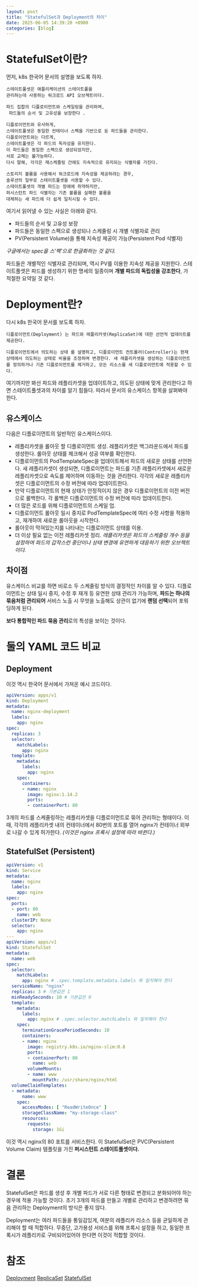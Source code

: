 ```yaml
---
layout: post
title: "StatefulSet과 Deployment의 차이"
date: 2025-06-05 14:39:20 +0900
categories: [blog]
---
```

# StatefulSet이란?

먼저, k8s 한국어 문서의 설명을 보도록 하자.

```text
스테이트풀셋은 애플리케이션의 스테이트풀을
관리하는데 사용하는 워크로드 API 오브젝트이다.

파드 집합의 디플로이먼트와 스케일링을 관리하며,
 파드들의 순서 및 고유성을 보장한다 .

디플로이먼트와 유사하게, 
스테이트풀셋은 동일한 컨테이너 스펙을 기반으로 둔 파드들을 관리한다.
디플로이먼트와는 다르게, 
스테이트풀셋은 각 파드의 독자성을 유지한다. 
이 파드들은 동일한 스팩으로 생성되었지만, 
서로 교체는 불가능하다. 
다시 말해, 각각은 재스케줄링 간에도 지속적으로 유지되는 식별자를 가진다.

스토리지 볼륨을 사용해서 워크로드에 지속성을 제공하려는 경우, 
솔루션의 일부로 스테이트풀셋을 사용할 수 있다. 
스테이트풀셋의 개별 파드는 장애에 취약하지만,
퍼시스턴트 파드 식별자는 기존 볼륨을 실패한 볼륨을 
대체하는 새 파드에 더 쉽게 일치시킬 수 있다.
```
여기서 읽어낼 수 있는 사실은 아래와 같다.

- 파드들의 순서 및 고유성 보장
- 파드들은 동일한 스펙으로 생성되나 스케줄링 시 개별 식별자로 관리
- PV(Persistent Volume)을 통해 지속성 제공이 가능(Persistent Pod 식별자)

*구글에서는 spec을 스'팩'으로 한글화하는 것 같다.*

파드들은 개별적인 식별자로 관리되며, 역시 PV를 이용한 지속성 제공을 지원한다.
스테이트풀셋은 파드를 생성하기 위한 명세의 일종이며 **개별 파드의 독립성을 강조한다**, 가 적절한 요약일 것 같다.

# Deployment란?
다시 k8s 한국어 문서를 보도록 하자.

```text
디플로이먼트(Deployment) 는 파드와 레플리카셋(ReplicaSet)에 대한 선언적 업데이트를 제공한다.

디플로이먼트에서 의도하는 상태 를 설명하고, 디플로이먼트 컨트롤러(Controller)는 현재 상태에서 의도하는 상태로 비율을 조정하며 변경한다. 새 레플리카셋을 생성하는 디플로이먼트를 정의하거나 기존 디플로이먼트를 제거하고, 모든 리소스를 새 디플로이먼트에 적용할 수 있다. 
```

여기까지만 봐선 파드와 레플리카셋을 업데이트하고, 의도된 상태에 맞게 관리한다고 하면 스테이트풀셋과의 차이를 알기 힘들다.
따라서 문서의 유스케이스 항목을 살펴봐야 한다.

## 유스케이스

다음은 디플로이먼트의 일반적인 유스케이스이다.

- 레플리카셋을 롤아웃 할 디플로이먼트 생성. 레플리카셋은 백그라운드에서 파드를 생성한다. 롤아웃 상태를 체크해서 성공 여부를 확인한다.
- 디플로이먼트의 PodTemplateSpec을 업데이트해서 파드의 새로운 상태를 선언한다. 새 레플리카셋이 생성되면, 디플로이먼트는 파드를 기존 레플리카셋에서 새로운 레플리카셋으로 속도를 제어하며 이동하는 것을 관리한다. 각각의 새로운 레플리카셋은 디플로이먼트의 수정 버전에 따라 업데이트한다.
- 만약 디플로이먼트의 현재 상태가 안정적이지 않은 경우 디플로이먼트의 이전 버전으로 롤백한다. 각 롤백은 디플로이먼트의 수정 버전에 따라 업데이트한다.
- 더 많은 로드를 위해 디플로이먼트의 스케일 업.
- 디플로이먼트 롤아웃 일시 중지로 PodTemplateSpec에 여러 수정 사항을 적용하고, 재개하여 새로운 롤아웃을 시작한다.
- 롤아웃이 막혀있는지를 나타내는 디플로이먼트 상태를 이용.
- 더 이상 필요 없는 이전 레플리카셋 정리.
*레플리카셋은 파드의 스케줄링 개수 등을 설정하여 파드의 갑작스런 중단이나 상태 변경에 유연하게 대응하기 위한 오브젝트이다.*

## 차이점

유스케이스 비교를 하면 비로소 두 스케줄링 방식의 결정적인 차이를 알 수 있다.
디플로이먼트는 상태 일시 중지, 수정 후 재개 등 유연한 상태 관리가 가능하며, **파드는 하나의 묶음처럼 관리되어** 서비스 노출 시 무엇을 노출해도 상관이 없기에 **랜덤 선택**되어 포워딩하게 된다.

**보다 통합적인 파드 묶음 관리**로의 특성을 보이는 것이다.

# 둘의 YAML 코드 비교

## Deployment
이것 역시 한국어 문서에서 가져온 예시 코드이다.
```yaml
apiVersion: apps/v1
kind: Deployment
metadata:
  name: nginx-deployment
  labels:
    app: nginx
spec:
  replicas: 3
  selector:
    matchLabels:
      app: nginx
  template:
    metadata:
      labels:
        app: nginx
    spec:
      containers:
      - name: nginx
        image: nginx:1.14.2
        ports:
        - containerPort: 80
```

3개의 파드를 스케줄링하는 레플리카셋을 디플로이먼트로 묶어 관리하는 형태이다.
이 때, 각각의 레플리카셋 내의 컨테이너에서 80번의 포트를 열어 nginx가 컨테이너 외부로 나갈 수 있게 허가한다. *(이것은 nginx 프록시 설정에 따라 바뀐다.)*

## StatefulSet (Persistent)

```yaml
apiVersion: v1
kind: Service
metadata:
  name: nginx
  labels:
    app: nginx
spec:
  ports:
  - port: 80
    name: web
  clusterIP: None
  selector:
    app: nginx
---
apiVersion: apps/v1
kind: StatefulSet
metadata:
  name: web
spec:
  selector:
    matchLabels:
      app: nginx # .spec.template.metadata.labels 와 일치해야 한다
  serviceName: "nginx"
  replicas: 3 # 기본값은 1
  minReadySeconds: 10 # 기본값은 0
  template:
    metadata:
      labels:
        app: nginx # .spec.selector.matchLabels 와 일치해야 한다
    spec:
      terminationGracePeriodSeconds: 10
      containers:
      - name: nginx
        image: registry.k8s.io/nginx-slim:0.8
        ports:
        - containerPort: 80
          name: web
        volumeMounts:
        - name: www
          mountPath: /usr/share/nginx/html
  volumeClaimTemplates:
  - metadata:
      name: www
    spec:
      accessModes: [ "ReadWriteOnce" ]
      storageClassName: "my-storage-class"
      resources:
        requests:
          storage: 1Gi
```

이것 역시 nginx의 80 포트를 서비스한다. 이 StatefulSet은 PVC(Persistent Volume Claim) 템플릿을 가진 **퍼시스턴트 스테이트풀셋이다.**

# 결론

StatefulSet은 파드를 생성 후 개별 파드가 서로 다른 형태로 변경되고 분화되어야 하는 경우에 적용 가능할 것이다. 초기 3개의 파드를 만들고 개별로 관리하고 변경하려면 묶음 관리하는 Deployment의 방식은 좋지 않다.

Deployment는 여러 파드들을 통일감있게, 여분의 레플리카 리소스 등을 균일하게 관리해야 할 때 적합하다. 무중단, 고가용성 서비스를 위해 프록시 설정을 하고, 동일한 프록시가 레플리카로 구비되어있어야 한다면 이것이 적합할 것이다.

# 참조

[Deployment](https://kubernetes.io/ko/docs/concepts/workloads/controllers/deployment/)
[ReplicaSet](https://kubernetes.io/ko/docs/concepts/workloads/controllers/replicaset/)
[StatefulSet](https://kubernetes.io/ko/docs/concepts/workloads/controllers/statefulset/)
